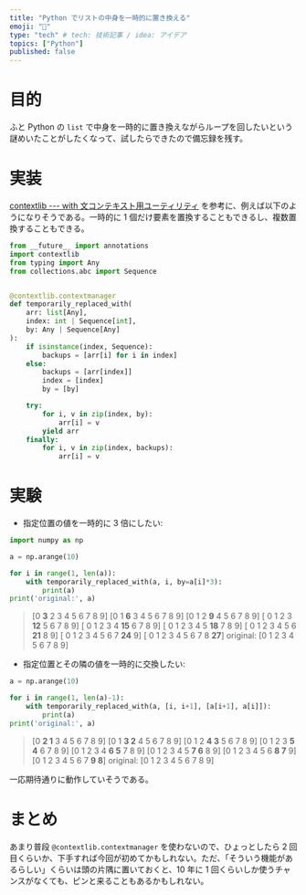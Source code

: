 ```yaml
---
title: "Python でリストの中身を一時的に置き換える"
emoji: "🐍"
type: "tech" # tech: 技術記事 / idea: アイデア
topics: ["Python"]
published: false
---
```


# 目的

ふと Python の `list` で中身を一時的に置き換えながらループを回したいという謎めいたことがしたくなって、試したらできたので備忘録を残す。

# 実装

[contextlib --- with 文コンテキスト用ユーティリティ](https://docs.python.org/ja/3/library/contextlib.html) を参考に、例えば以下のようになりそうである。一時的に 1 個だけ要素を置換することもできるし、複数置換することもできる。

```python
from __future__ import annotations
import contextlib
from typing import Any
from collections.abc import Sequence


@contextlib.contextmanager
def temporarily_replaced_with(
    arr: list[Any],
    index: int | Sequence[int],
    by: Any | Sequence[Any]
):
    if isinstance(index, Sequence):
        backups = [arr[i] for i in index]
    else:
        backups = [arr[index]]
        index = [index]
        by = [by]

    try:
        for i, v in zip(index, by):
            arr[i] = v
        yield arr
    finally:
        for i, v in zip(index, backups):
            arr[i] = v
```

# 実験

- 指定位置の値を一時的に 3 倍にしたい:

```python
import numpy as np

a = np.arange(10)

for i in range(1, len(a)):
    with temporarily_replaced_with(a, i, by=a[i]*3):
        print(a)
print('original:', a)
```

> [0 **3** 2 3 4 5 6 7 8 9]
> [0 1 **6** 3 4 5 6 7 8 9]
> [0 1 2 **9** 4 5 6 7 8 9]
> [ 0  1  2  3 **12**  5  6  7  8  9]
> [ 0  1  2  3  4 **15**  6  7  8  9]
> [ 0  1  2  3  4  5 **18**  7  8  9]
> [ 0  1  2  3  4  5  6 **21**  8  9]
> [ 0  1  2  3  4  5  6  7 **24**  9]
> [ 0  1  2  3  4  5  6  7  8 **27**]
> original: [0 1 2 3 4 5 6 7 8 9]

- 指定位置とその隣の値を一時的に交換したい:

```python
a = np.arange(10)

for i in range(1, len(a)-1):
    with temporarily_replaced_with(a, [i, i+1], [a[i+1], a[i]]):
        print(a)
print('original:', a)
```

> [0 **2 1** 3 4 5 6 7 8 9]
> [0 1 **3 2** 4 5 6 7 8 9]
> [0 1 2 **4 3** 5 6 7 8 9]
> [0 1 2 3 **5 4** 6 7 8 9]
> [0 1 2 3 4 **6 5** 7 8 9]
> [0 1 2 3 4 5 **7 6** 8 9]
> [0 1 2 3 4 5 6 **8 7** 9]
> [0 1 2 3 4 5 6 7 **9 8**]
> original: [0 1 2 3 4 5 6 7 8 9]

一応期待通りに動作していそうである。

# まとめ

あまり普段 `@contextlib.contextmanager` を使わないので、ひょっとしたら 2 回目くらいか、下手すれば今回が初めてかもしれない。ただ、「そういう機能があるらしい」くらいは頭の片隅に置いておくと、10 年に 1 回くらいしか使うチャンスがなくても、ピンと来ることもあるかもしれない。
